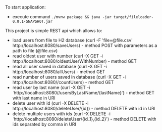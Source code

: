 To start application:
- execute command `./mvnw package && java -jar target/fileloader-0.0.1-SNAPSHOT.jar`

This project is simple REST api which allows to:
- load users from file to H2 database (curl -F 'file=@file.csv' http://localhost:8080/saveUsers) - method POST with parameters as a path to file (@file.csv)
- read oldest user with number (curl -X GET -i http://localhost:8080/oldestUserWithNumber) - method GET
- read all user saved in database (curl -X GET -i http://localhost:8080/allUsers) - method GET
- read number of users saved in database (curl -X GET -i http://localhost:8080//countUsers) - method GET
- read user by last name (curl -X GET -i 'http://localhost:8080//usersByLastName/{lastName}') - method GET with last name in URI
- delete user with id (curl -X DELETE -i http://localhost:8080/deleteUser/{id}) - method DELETE with id in URI
- delete multiple users with ids (curl -X DELETE -i 'http://localhost:8080/deleteUser/{id_1},{id_2}') - method DELETE with ids separated by comma in URI


